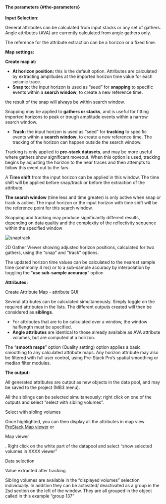 #### The parameters {#the-parameters}

**Input Selection:**

General attributes can be calculated from input stacks or any set of gathers. Angle attributes (AVA) are currently calculated from angle gathers only.

The reference for the attribute extraction can be a horizon or a fixed time.

**Map settings:**

**Create map at:**

*   **At horizon position:** this is the default option. Attributes are calculated by extracting amplitudes at the imported horizon time value for each seismic trace.
*   **Snap to:** the input horizon is used as “seed” for **snapping** to specific events within a **search window**, to create a new reference time.

the result of the snap will always be within search window.

Snapping may be applied to **gathers or stacks**, and is useful for fitting imported horizons to peak or trough amplitude events within a narrow search window.

*   **Track:** the input horizon is used as “seed” for **tracking** to specific events within a **search window**, to create a new reference time. The tracking of the horizon can happen outside the search window.

Tracking is only applied to **pre-stack datasets**, and may be more useful where gathers show significant moveout. When this option is used, tracking begins by adjusting the horizon to the near traces and then attempts to follow this event out to the fars

A **Time shift** from the input horizon can be applied in this window. The time shift will be applied before snap/track or before the extraction of the attribute.

**The search window** (time less and time greater) is only active when snap or track is active. The input horizon or the input horizon with time shift will be the reference point for this search window.

Snapping and tracking may produce significantly different results, depending on data quality and the complexity of the reflectivity sequence within the specified window

![snaptrack](C:\Temp\Gitbook3\export\assets\snaptrack.png)

2D Gather Viewer showing adjusted horizon positions, calculated for two gathers, using the “snap” and “track” options.

The updated horizon time values can be calculated to the nearest sample time (commonly 4 ms) or to a sub-sample accuracy by interpolation by toggling the “**use sub-sample accuracy**” option

**Attributes:**

Create Attribute Map - attribute GUI

Several attributes can be calculated simultaneously. Simply toggle on the required attributes in the lists. The different outputs created will then be considered as **siblings**.

*   For attributes that are to be calculated over a window, the window halflength must be specified.
*   **Angle attributes** are identical to those already available as AVA attribute volumes, but are computed at a horizon.

The “**smooth maps**” option (Quality setting) option applies a basic smoothing to any calculated attribute maps. Any horizon attribute may also be filtered with full user control, using Pre-Stack Pro’s spatial smoothing or median filter modules.

**The output:**

All generated attributes are output as new objects in the data pool, and may be saved to the project (MB3 menu).

All the siblings can be selected simultaneously: right click on one of the outputs and select “select with sibling volumes”.

Select with sibling volumes

Once highlighted, you can then display all the attributes in map view [PreStack Map viewer](..\..\..\viewers\stack_viewer\README.8.md) or

Map viewer

. Right click on the white part of the datapool and select “show selected volumes in XXXX viewer”

Data selection

Value extracted after tracking

Sibling volumes are available in the “displayed volumes” selection individually. In addition they can be activated/ deactivated as a group in the 2sd section on the left of the window. They are all grouped in the object called in this example “group 137”